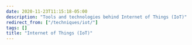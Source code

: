 ```yaml
---
date: 2020-11-23T11:15:18-05:00
description: "Tools and technologies behind Internet of Things (IoT)"
redirect_from: ["/techniques/iot/"]
tags: []
title: "Internet of Things (IoT)"
---
```



